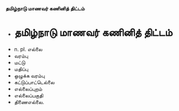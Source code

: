 **தமிழ்நாடு மாணவர் கணினித் திட்டம்**
- # தமிழ்நாடு மாணவர் கணினித் திட்டம்
- n. pl. எல்லை
- வரம்பு
- மட்டு
- மதிப்பு
- ஒழுக்க வரம்பு
- கட்டுப்பாட்டெல்லை
- எல்லைப்புறம்
- எல்லைப்பகுதி
- திணைஎல்லை.

